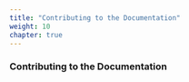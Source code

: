 ```yaml
---
title: "Contributing to the Documentation"
weight: 10
chapter: true
---
```


### Contributing to the Documentation








